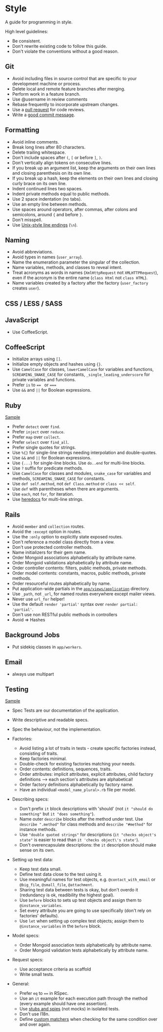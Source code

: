 Style
=====

A guide for programming in style.

High level guidelines:

* Be consistent.
* Don't rewrite existing code to follow this guide.
* Don't violate the conventions without a good reason.

Git
---

* Avoid including files in source control that are specific to your
  development machine or process.
* Delete local and remote feature branches after merging.
* Perform work in a feature branch.
* Use @username in review comments
* Rebase frequently to incorporate upstream changes.
* Use a [pull request](http://goo.gl/Kmdee) for code reviews.
* Write a [good commit message](http://goo.gl/w11us).

Formatting
----------

* Avoid inline comments.
* Break long lines after 80 characters.
* Delete trailing whitespace.
* Don't include spaces after `(`, `[` or before `]`, `)`.
* Don't vertically align tokens on consecutive lines.
* If you break up an argument list, keep the arguments on their own lines and
  closing parenthesis on its own line.
* If you break up a hash, keep the elements on their own lines and closing curly
  brace on its own line.
* Indent continued lines two spaces.
* Indent private methods equal to public methods.
* Use 2 space indentation (no tabs).
* Use an empty line between methods.
* Use spaces around operators, after commas, after colons and semicolons, around
  `{` and before `}`.
* Don't misspell.
* Use [Unix-style line endings](http://goo.gl/04ehM) (`\n`).

Naming
------

* Avoid abbreviations.
* Avoid types in names (`user_array`).
* Name the enumeration parameter the singular of the collection.
* Name variables, methods, and classes to reveal intent.
* Treat acronyms as words in names (`XmlHttpRequest` not `XMLHTTPRequest`),
  even if the acronym is the entire name (`class Html` not `class HTML`).
* Name variables created by a factory after the factory (`user_factory`
  creates `user`).

CSS / LESS / SASS
-----------------



JavaScript
----------

* Use CoffeeScript.

CoffeeScript
------------

* Initialize arrays using `[]`.
* Initialize empty objects and hashes using `{}`.
* Use `CamelCase` for classes, `lowerCamelCase` for variables and functions,
  `SCREAMING_SNAKE_CASE` for constants, `_single_leading_underscore` for
  private variables and functions.
* Prefer `is` to `== ` or `===`
* Use `&&` and `||` for Boolean expressions.

Ruby
----

[Sample](/sientia/guides/blob/master/style/samples/ruby.rb)

* Prefer `detect` over `find`.
* Prefer `inject` over `reduce`.
* Prefer `map` over `collect`.
* Prefer `select` over `find_all`.
* Prefer single quotes for strings.
* Use `%{}` for single-line strings needing interpolation and double-quotes.
* Use `&&` and `||` for Boolean expressions.
* Use `{...}` for single-line blocks. Use `do..end` for multi-line blocks.
* Use `?` suffix for predicate methods.
* Use `CamelCase` for classes and modules, `snake_case` for variables and
  methods, `SCREAMING_SNAKE_CASE` for constants.
* Use `def self.method`, not `def Class.method` or `class << self`.
* Use `def` with parentheses when there are arguments.
* Use `each`, not `for`, for iteration.
* Use [heredocs](http://rubyquicktips.com/post/4438542511/heredoc-and-indent) for 
  multi-line strings.


Rails
-----

* Avoid `member` and `collection` routes.
* Avoid the `:except` option in routes.
* Use the `:only` option to explicitly state exposed routes.
* Don't reference a model class directly from a view.
* Don't use protected controller methods.
* Name initializers for their gem name.
* Order Mongoid associations alphabetically by attribute name.
* Order Mongoid validations alphabetically by attribute name.
* Order controller contents: filters, public methods, private methods.
* Order model contents: constants, macros, public methods, private methods.
* Order resourceful routes alphabetically by name.
* Put application-wide partials in the
  [`app/views/application`](http://goo.gl/5Z8Vv) directory.
* Use `_path`, not `_url`, for named routes everywhere except mailer views.
* Never use `url_for` helper!
* Use the default `render 'partial'` syntax over `render partial: 'partial'`.
* Don't use non RESTful public methods in controllers
* Avoid => Hashes

Background Jobs
---------------

* Put sidekiq classes in `app/workers`.

Email
-----

* always use multipart

Testing
-------
[Sample](/thoughtbot/guides/blob/master/style/samples/testing.rb)

* Spec Tests are our documentation of the application.
* Write descriptive and readable specs.
* Spec the behaviour, not the implementation.

* Factories:
  * Avoid listing a lot of traits in tests - create specific factories instead, consisting of traits.
  * Keep factories minimal.
  * Double-check for existing factories matching your needs.
  * Order contents: definitions, sequences, traits.
  * Order attributes: implicit attributes, explicit attributes, child factory definitions --> each section's attributes are alphabetical!
  * Order factory definitions alphabetically by factory name.
  * Have an individual `<model_name_plural>.rb` file per model.
* Describing specs:
  * Don't prefix `it` block descriptions with 'should' (not `it "should do something"` but `it "does something"`).
  * Name outer `describe` blocks after the method under test. Use `describe ".method"` for class methods and `describe "#method"` for instance methods.
  * Use `"double quoted strings"` for descriptions (`it "checks object's state"` is easier to read than `it 'checks object\'s state'`).
  * Don't overencapsulate descriptions: the `it` description should make sense on its own.
* Setting up test data:
  * Keep test data small.
  * Define test data close to the test using it.
  * Use meaningful names for test objects, e.g. `@contact_with_email` or `@big_file`, `@small_file`, `@attachment`.
  * Sharing test data between tests is okay, but don't overdo it (redundancy is ok, readibility the highest goal).
  * Use `before` blocks to sets up test objects and assign them to `@instance_variables`.
  * Set every attribute you are going to use specifically (don't rely on factories' defaults).
  * Use `let` when setting up complex test objects; assign them to `@instance_variables` in the `before` block.
* Model specs:
  * Order Mongoid association tests alphabetically by attribute name.
  * Order Mongoid validation tests alphabetically by attribute name.
* Request specs:
  * Use acceptance criteria as scaffold
  * Write small tests.
* General:
  * Prefer `eq` to `==` in RSpec.
  * Use an `it` example for each execution path through the method (every example should have one assertion).
  * Use [stubs and spies](http://goo.gl/EciDJ) (not mocks) in isolated tests.
  * Don't use I18n.
  * Define [custom matchers](http://solnic.eu/2011/01/14/custom-rspec-2-matchers.html) when checking for the same condition over and over again.
